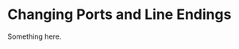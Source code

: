 [title]: # (Changing Ports and Line Endings)
[tags]: # (XXX)
[priority]: # (2558)
# Changing Ports and Line Endings
Something here.
